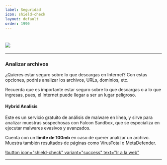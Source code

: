 ```yaml
---
label: Seguridad
icon: shield-check
layout: default
order: 1990
---
```


# ![](https://i.postimg.cc/Y9L645VW/banner-items-lcdh.png)

---

### Analizar archivos

¿Quieres estar seguro sobre lo que descargas en Internet? Con estas opciones, podrás analizar los archivos, URLs, dominios, etc.

Recuerda que es importante estar seguro sobre lo que descargas o a lo que ingresas, pues, el Internet puede llegar a ser un lugar peligroso.

#### Hybrid Analisis

Este es un servicio gratuito de análisis de malware en línea, y sirve para analizar muestras sospechosas con Falcon Sandbox, que se especializa en ejecutar malwares evasivos y avanzados.

Cuenta con un **límite de 100mb** en caso de querer analizar un archivo. Muestra también resultados de páginas como VirusTotal o MetaDefender.

[!button icon="shield-check" variant="success" text="Ir a la web"](https://www.hybrid-analysis.com/)


---
